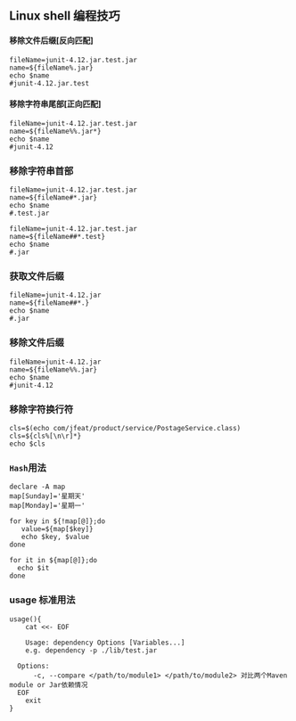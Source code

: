 ## Linux shell 编程技巧

#### 移除文件后缀[反向匹配]
```
fileName=junit-4.12.jar.test.jar
name=${fileName%.jar}
echo $name
#junit-4.12.jar.test
```

#### 移除字符串尾部[正向匹配]
```
fileName=junit-4.12.jar.test.jar
name=${fileName%%.jar*}
echo $name
#junit-4.12
```

### 移除字符串首部
```
fileName=junit-4.12.jar.test.jar
name=${fileName#*.jar}
echo $name
#.test.jar

fileName=junit-4.12.jar.test.jar
name=${fileName##*.test}
echo $name
#.jar
```

### 获取文件后缀
```
fileName=junit-4.12.jar
name=${fileName##*.}
echo $name
#.jar
```

### 移除文件后缀
```
fileName=junit-4.12.jar
name=${fileName%%.jar}
echo $name
#junit-4.12
```

### 移除字符换行符
```
cls=$(echo com/jfeat/product/service/PostageService.class)
cls=${cls%[\n\r]*}
echo $cls
```

### `Hash`用法
```shell
declare -A map
map[Sunday]='星期天'
map[Monday]='星期一'

for key in ${!map[@]};do
   value=${map[$key]}
   echo $key, $value
done

for it in ${map[@]};do
  echo $it
done
```

### usage 标准用法
```
usage(){
	cat <<- EOF
	
	Usage: dependency Options [Variables...]
	e.g. dependency -p ./lib/test.jar
	
  Options:
	  -c, --compare </path/to/module1> </path/to/module2> 对比两个Maven module or Jar依赖情况
  EOF
	exit
}
```

